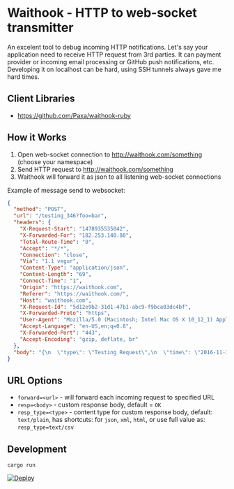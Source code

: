 # Waithook - HTTP to web-socket transmitter

An excelent tool to debug incoming HTTP notifications. Let's say your application need to receive HTTP request from 3rd parties.
It can payment provider or incoming email processing or GitHub push notifications, etc.
Developing it on localhost can be hard, using SSH tunnels always gave me hard times.

## Client Libraries

* https://github.com/Paxa/waithook-ruby

## How it Works

1. Open web-socket connection to http://waithook.com/something (choose your namespace)
2. Send HTTP request to http://waithook.com/something
3. Waithook will forward it as json to all listening web-socket connections

Example of message send to websocket:
```json
{
  "method": "POST",
  "url": "/testing_346?foo=bar",
  "headers": {
    "X-Request-Start": "1478935535042",
    "X-Forwarded-For": "182.253.140.80",
    "Total-Route-Time": "0",
    "Accept": "*/*",
    "Connection": "close",
    "Via": "1.1 vegur",
    "Content-Type": "application/json",
    "Content-Length": "69",
    "Connect-Time": "1",
    "Origin": "https://waithook.com",
    "Referer": "https://waithook.com/",
    "Host": "waithook.com",
    "X-Request-Id": "5d12e9b2-31d1-47b1-abc9-f9bca03dc4bf",
    "X-Forwarded-Proto": "https",
    "User-Agent": "Mozilla/5.0 (Macintosh; Intel Mac OS X 10_12_1) AppleWebKit/537.36 (KHTML, like Gecko) Chrome/54.0.2840.59 Safari/537.36",
    "Accept-Language": "en-US,en;q=0.8",
    "X-Forwarded-Port": "443",
    "Accept-Encoding": "gzip, deflate, br"
  },
  "body": "{\n  \"type\": \"Testing Request\",\n  \"time\": \"2016-11-12T07:25:34.280Z\"\n}"
}
```

## URL Options

* `forward=<url>` - will forward each incoming request to specified URL
* `resp=<body>` - custom response body, default = `OK`
* `resp_type=<type>` - content type for custom response body, default: `text/plain`,
    has shortcuts: for `json`, `xml`, `html`, or use full value as: `resp_type=text/csv`

## Development

```
cargo run
```

[![Deploy](https://www.herokucdn.com/deploy/button.svg)](https://heroku.com/deploy)
